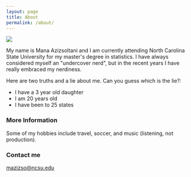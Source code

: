 ```yaml
---
layout: page
title: About
permalink: /about/
---
```


![](/Users/mana010/Downloads/Headshotpng.png)  

My name is Mana Azizsoltani and I am currently attending North Carolina State University for my master's degree in statistics. I have always considered myself an "undercover nerd", but in the recent years I have really embraced my nerdiness.  

Here are two truths and a lie about me. Can you guess which is the lie?:  
* I have a 3 year old daughter  
* I am 20 years old  
* I have been to 25 states    

### More Information

Some of my hobbies include travel, soccer, and music (listening, not production).    

### Contact me

[mazizso@ncsu.edu](mailto:mazizso@ncsu.edu)
